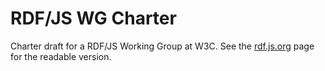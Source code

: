 # RDF/JS WG Charter

Charter draft for a RDF/JS Working Group at W3C.
See the [rdf.js.org](http://rdf.js.org/charter/) page for the readable version.
